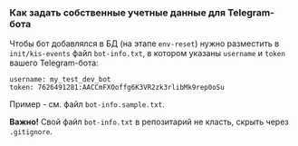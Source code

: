 ### Как задать собственные учетные данные для Telegram-бота

Чтобы бот добавлялся в БД (на этапе `env-reset`) нужно разместить в `init/kis-events` файл `bot-info.txt`, в котором
указаны `username` и `token` вашего Telegram-бота:

```
username: my_test_dev_bot
token: 7626491281:AACCmFXOoffg6K3VR2zk3rlibMk9rep0oSu
```

Пример - см. файл `bot-info.sample.txt`.

**Важно!** Свой файл `bot-info.txt` в репозитарий не класть, скрыть через `.gitignore`.